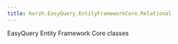 ```yaml
---
title: Korzh.EasyQuery.EntityFrameworkCore.Relational
---
```



EasyQuery Entity Framework Core classes